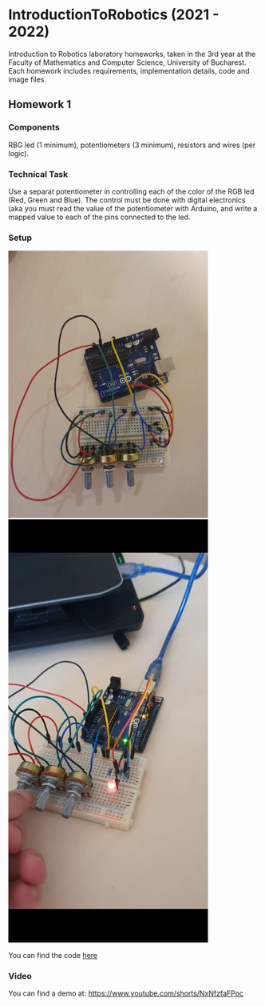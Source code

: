 # IntroductionToRobotics (2021 - 2022)
Introduction to Robotics laboratory homeworks, taken in the 3rd year at the Faculty of Mathematics and Computer Science, University of Bucharest. Each homework includes requirements, implementation details, code and image files.
## Homework 1

### Components

RBG led (1 minimum), potentiometers (3 minimum), resistors and wires (per logic).

### Technical Task

Use a separat potentiometer in controlling each of the color of the RGB led (Red, Green and Blue). The control must be done with digital electronics (aka you must read the value of the potentiometer with Arduino, and write a mapped value to each of the pins connected to the led.

### Setup
<img src="Homework_1/RGB1.jpeg" width= "400" >

<img src="Homework_1/RGB2.jpeg" width= "400" >

You can find the code [here](https://github.com/AlexandruMihai22/IntroductionToRobotics/blob/main/Homework_1/Homework_1.ino)

### Video
You can find a demo at: https://www.youtube.com/shorts/NxNfzfaFPoc
